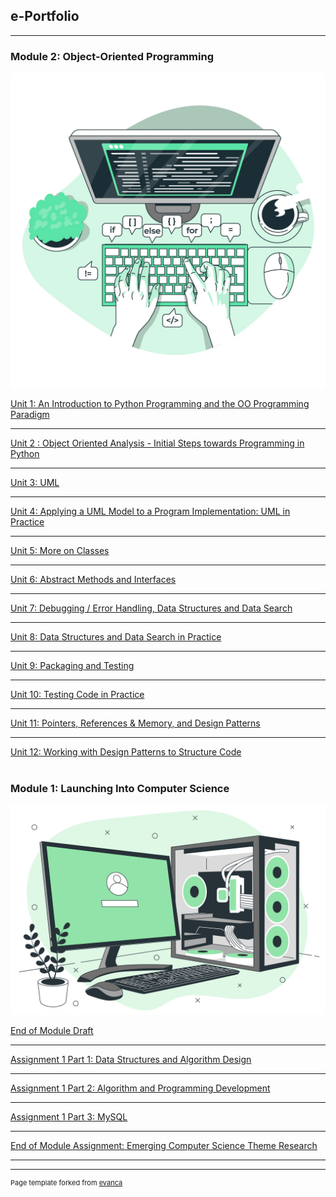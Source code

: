 ## e-Portfolio

---
### Module 2: Object-Oriented Programming
<img src="images/module2.jpeg?raw=true"/>

[Unit 1: An Introduction to Python Programming and the OO Programming Paradigm](https://patzsantos.github.io/e-portfolio-uoeo/oop_unit1)

---

[Unit 2 : Object Oriented Analysis - Initial Steps towards Programming in Python](https://patzsantos.github.io/e-portfolio-uoeo/oop_unit2)

---

[Unit 3: UML](https://patzsantos.github.io/e-portfolio-uoeo/oop_unit3)

---
[Unit 4: Applying a UML Model to a Program Implementation: UML in Practice](https://patzsantos.github.io/e-portfolio-uoeo/oop_unit4)

---
[Unit 5: More on Classes](https://patzsantos.github.io/e-portfolio-uoeo/oop_unit5)

---
[Unit 6: Abstract Methods and Interfaces](https://patzsantos.github.io/e-portfolio-uoeo/oop_unit6)

---
[Unit 7: Debugging / Error Handling, Data Structures and Data Search](https://patzsantos.github.io/e-portfolio-uoeo/oop_unit7)

---
[Unit 8: Data Structures and Data Search in Practice](https://patzsantos.github.io/e-portfolio-uoeo/oop_unit8)

---
[Unit 9: Packaging and Testing](https://patzsantos.github.io/e-portfolio-uoeo/oop_unit9)

---
[Unit 10: Testing Code in Practice](https://patzsantos.github.io/e-portfolio-uoeo/oop_unit10)

---
[Unit 11: Pointers, References & Memory, and Design Patterns ](https://patzsantos.github.io/e-portfolio-uoeo/oop_unit11)

---
[Unit 12: Working with Design Patterns to Structure Code](https://patzsantos.github.io/e-portfolio-uoeo/oop_unit12) <br><br>



### Module 1: Launching Into Computer Science
<img src="images/module1.jpeg?raw=true"/>

[End of Module Draft](https://github.com/patzsantos/e-portfolio-uoeo/blob/module1/lcs/End%20of%20Module%20Draft%20Submission-%20Patricia%20Annette%20C.%20Santos.pdf)

---
[Assignment 1 Part 1: Data Structures and Algorithm Design](https://github.com/patzsantos/e-portfolio-uoeo/blob/module1/lcs/Assignment%201%20Part%201_%20Guardian%20Directory.pdf)

---
[Assignment 1 Part 2:  Algorithm and Programming Development](https://github.com/patzsantos/e-portfolio-uoeo/tree/module1/lcs/Assignment2_GuardianDirectory)

---
[Assignment 1 Part 3: MySQL](https://github.com/patzsantos/e-portfolio-uoeo/tree/module1/lcs/AssignmentPart3_MYSQL)

---

[End of Module Assignment: Emerging Computer Science Theme Research](https://github.com/patzsantos/e-portfolio-uoeo/blob/module1/lcs/NEC%E2%80%99s%20Face%20Recognition%20Technology%20as%20Used%20in%20My%20Number%20IDs-%20%20Benefits%2C%20Drawbacks%2C%20and%20Proposed%20Technologies%20For%20Improvement.pdf)


<!--### Category Name 2

- [Project 1 Title](http://example.com/)
- [Project 2 Title](http://example.com/)
- [Project 3 Title](http://example.com/)
- [Project 4 Title](http://example.com/)
- [Project 5 Title](http://example.com/)-->

---

---
<p style="font-size:11px">Page template forked from <a href="https://github.com/evanca/quick-portfolio">evanca</a></p>
<!-- Remove above link if you don't want to attibute -->
